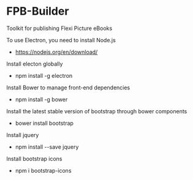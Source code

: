# FPB-Builder
Toolkit for publishing Flexi Picture eBooks

To use Electron, you need to install Node.js
- https://nodejs.org/en/download/

Install electon globally  
- npm install -g electron 

Install Bower to manage front-end dependencies
- npm install -g bower

Install the latest stable version of bootstrap through bower components
- bower install bootstrap

Install jquery
- npm install --save jquery

Install bootstrap icons
- npm i bootstrap-icons